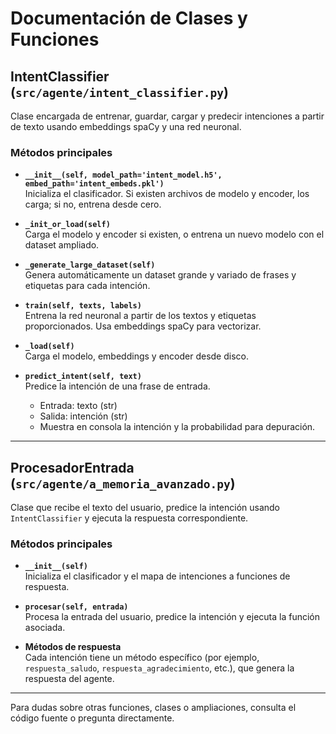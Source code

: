 # Documentación de Clases y Funciones

## IntentClassifier (`src/agente/intent_classifier.py`)

Clase encargada de entrenar, guardar, cargar y predecir intenciones a partir de texto usando embeddings spaCy y una red neuronal.

### Métodos principales

- **`__init__(self, model_path='intent_model.h5', embed_path='intent_embeds.pkl')`**  
  Inicializa el clasificador. Si existen archivos de modelo y encoder, los carga; si no, entrena desde cero.

- **`_init_or_load(self)`**  
  Carga el modelo y encoder si existen, o entrena un nuevo modelo con el dataset ampliado.

- **`_generate_large_dataset(self)`**  
  Genera automáticamente un dataset grande y variado de frases y etiquetas para cada intención.

- **`train(self, texts, labels)`**  
  Entrena la red neuronal a partir de los textos y etiquetas proporcionados. Usa embeddings spaCy para vectorizar.

- **`_load(self)`**  
  Carga el modelo, embeddings y encoder desde disco.

- **`predict_intent(self, text)`**  
  Predice la intención de una frase de entrada.  
  - Entrada: texto (str)  
  - Salida: intención (str)  
  - Muestra en consola la intención y la probabilidad para depuración.

---

## ProcesadorEntrada (`src/agente/a_memoria_avanzado.py`)

Clase que recibe el texto del usuario, predice la intención usando `IntentClassifier` y ejecuta la respuesta correspondiente.

### Métodos principales

- **`__init__(self)`**  
  Inicializa el clasificador y el mapa de intenciones a funciones de respuesta.

- **`procesar(self, entrada)`**  
  Procesa la entrada del usuario, predice la intención y ejecuta la función asociada.

- **Métodos de respuesta**  
  Cada intención tiene un método específico (por ejemplo, `respuesta_saludo`, `respuesta_agradecimiento`, etc.), que genera la respuesta del agente.

---

Para dudas sobre otras funciones, clases o ampliaciones, consulta el código fuente o pregunta directamente.
